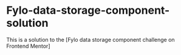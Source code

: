 # Fylo-data-storage-component-solution
This is a solution to the [Fylo data storage component challenge on Frontend Mentor]
